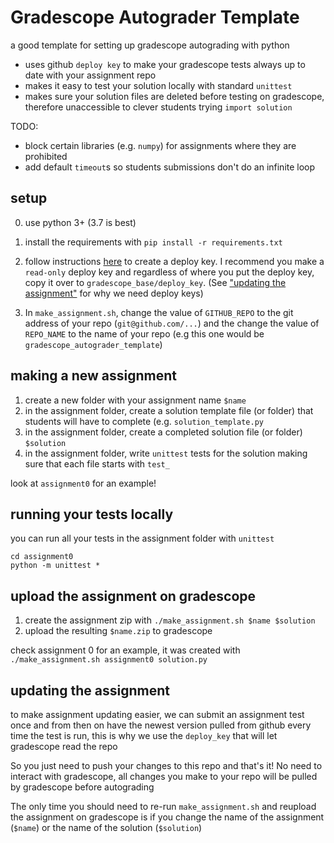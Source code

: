 # Gradescope Autograder Template
a good template for setting up gradescope autograding with python

- uses github `deploy key` to make your gradescope tests always up to date with your assignment repo
- makes it easy to test your solution locally with standard `unittest`
- makes sure your solution files are deleted before testing on gradescope, therefore unaccessible to clever students trying `import solution`

TODO:
- block certain libraries (e.g. `numpy`) for assignments where they are prohibited
- add default `timeout`s so students submissions don't do an infinite loop

## setup
0. use python 3+ (3.7 is best)
1. install the requirements with `pip install -r requirements.txt`
2. follow instructions [here](https://developer.github.com/v3/guides/managing-deploy-keys/#deploy-keys) to create a deploy key. I recommend you make a `read-only` deploy key and regardless of where you put the deploy key, copy it over to `gradescope_base/deploy_key`. (See ["updating the assignment"](#updating-the-assignment) for why we need deploy keys) 

3. In `make_assignment.sh`, change the value of `GITHUB_REPO` to the git address of your repo (`git@github.com/...`) and the change the value of `REPO_NAME` to the name of your repo (e.g this one would be `gradescope_autograder_template`)

## making a new assignment
1. create a new folder with your assignment name `$name`
2. in the assignment folder, create a solution template file (or folder) that students will have to complete (e.g. `solution_template.py`
3. in the assignment folder, create a completed solution file (or folder) `$solution`
4. in the assignment folder, write `unittest` tests for the solution making sure that each file starts with `test_`

look at `assignment0` for an example!

## running your tests locally
you can run all your tests in the assignment folder with `unittest`
```
cd assignment0
python -m unittest *
```

## upload the assignment on gradescope
1. create the assignment zip with `./make_assignment.sh $name $solution`
2. upload the resulting `$name.zip` to gradescope

check assignment 0 for an example, it was created with `./make_assignment.sh assignment0 solution.py`

## updating the assignment
to make assignment updating easier, we can submit an assignment test once and from then on have the newest version pulled from github every time the test is run, this is why we use the `deploy_key` that will let gradescope read the repo

So you just need to push your changes to this repo and that's it! No need to interact with gradescope, all changes you make to your repo will be pulled by gradescope before autograding

The only time you should need to re-run `make_assignment.sh` and reupload the assignment on gradescope is if you change the name of the assignment (`$name`) or the name of the solution (`$solution`)

